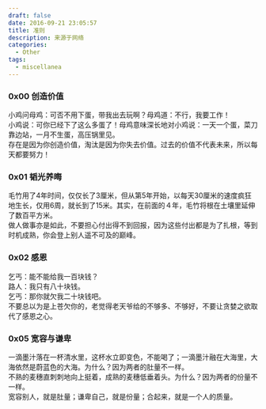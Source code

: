 ```yaml
---
draft: false
date: 2016-09-21 23:05:57
title: 准则
description: 来源于网络
categories:
  - Other
tags:
  - miscellanea
---
```


### 0x00 创造价值
小鸡问母鸡：可否不用下蛋，带我出去玩啊？母鸡道：不行，我要工作！  
小鸡说：可你已经下了这么多蛋了！母鸡意味深长地对小鸡说：一天一个蛋，菜刀靠边站，一月不生蛋，高压锅里见。  
存在是因为你创造价值，淘汰是因为你失去价值。过去的价值不代表未来，所以每天都要努力！

### 0x01 韬光养晦
毛竹用了4年时间，仅仅长了3厘米，但从第5年开始，以每天30厘米的速度疯狂地生长，仅用6周，就长到了15米。其实，在前面的４年，毛竹将根在土壤里延伸了数百平方米。  
做人做事亦是如此，不要担心付出得不到回报，因为这些付出都是为了扎根，等到时机成熟，你会登上别人遥不可及的巅峰。

### 0x02 感恩
乞丐：能不能给我一百块钱？  
路人：我只有八十块钱。  
乞丐：那你就欠我二十块钱吧。  
不要总以为是上苍欠你的，老觉得老天爷给的不够多、不够好，不要让贪婪之欲取代了感恩之心。

### 0x05 宽容与谦卑
一滴墨汁落在一杯清水里，这杯水立即变色，不能喝了；一滴墨汁融在大海里，大海依然是蔚蓝色的大海。为什么？因为两者的肚量不一样。  
不熟的麦穗直刺刺地向上挺着，成熟的麦穗低垂着头。为什么？因为两者的份量不一样。  
宽容别人，就是肚量；谦卑自己，就是份量；合起来，就是一个人的质量。
